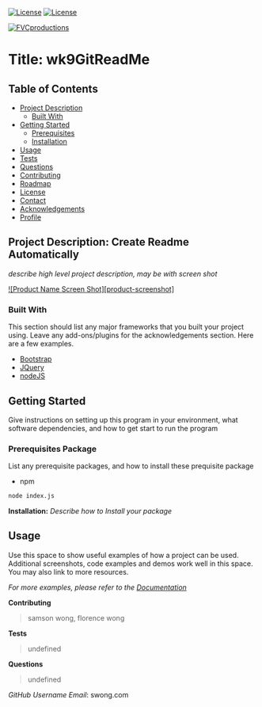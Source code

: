 
[![License](http://img.shields.io/:github-wk9GitReadMe-blue.svg)](http://doge.mit-license.org)
[![License](http://img.shields.io/:github-wk9GitReadMe-blue.svg)](https://github.com/swong452/wk9GitReadMe)

<a href="http://fvcproductions.com"><img src="https://avatars1.githubusercontent.com/u/4284691?v=3&s=200" title="FVCproductions" alt="FVCproductions"></a>
# Title: wk9GitReadMe

## Table of Contents

* [Project Description](#about-the-project)
  * [Built With](#built-with)
* [Getting Started](#getting-started)
  * [Prerequisites](#prerequisites)
  * [Installation](#installation)
* [Usage](#usage)
* [Tests](#tests)
* [Questions](#questions)
* [Contributing](#contributing)
* [Roadmap](#roadmap)
* [License](#license)
* [Contact](#contact)
* [Acknowledgements](#acknowledgements)
* [Profile](#profile)



## Project Description: Create Readme Automatically
_describe high level project description, may be with screen shot_


[![Product Name Screen Shot][product-screenshot]](https://example.com)

### Built With
This section should list any major frameworks that you built your project using. Leave any add-ons/plugins for the acknowledgements section. Here are a few examples.
* [Bootstrap](https://getbootstrap.com)
* [JQuery](https://jquery.com)
* [nodeJS](https://nodejs.org/en/)



## Getting Started

Give instructions on setting up this program in your environment, 
what software dependencies, and how to get start to run the program

### Prerequisites Package 

List any prerequisite packages, and how to install these prequisite package

* npm

```sh
node index.js
```

**Installation:** 
_Describe how to Install your package_

## Usage

Use this space to show useful examples of how a project can be used. Additional screenshots, code examples and demos work well in this space. You may also link to more resources.

_For more examples, please refer to the [Documentation](https://example.com)_



**Contributing**
> samson wong, florence wong

**Tests**
> undefined

**Questions**
> undefined

_GitHub Username Email_: swong.com